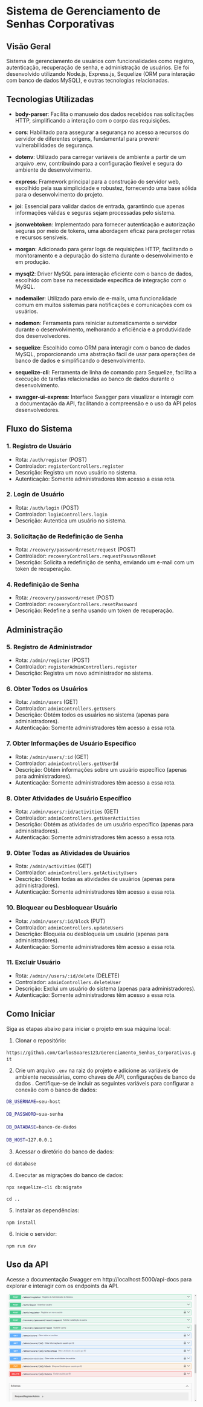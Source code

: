 ﻿# Sistema de Gerenciamento de Senhas Corporativas
## Visão Geral
Sistema de gerenciamento de usuários com funcionalidades como registro, autenticação, recuperação de senha, e administração de usuários. Ele foi desenvolvido utilizando Node.js, Express.js, Sequelize (ORM para interação com banco de dados MySQL), e outras tecnologias relacionadas.

## Tecnologias Utilizadas

- **body-parser**: Facilita o manuseio dos dados recebidos nas solicitações HTTP, simplificando a interação com o corpo das requisições.

- **cors**: Habilitado para assegurar a segurança no acesso a recursos do servidor de diferentes origens, fundamental para prevenir vulnerabilidades de segurança.

- **dotenv**: Utilizado para carregar variáveis de ambiente a partir de um arquivo .env, contribuindo para a configuração flexível e segura do ambiente de desenvolvimento.

- **express**: Framework principal para a construção do servidor web, escolhido pela sua simplicidade e robustez, fornecendo uma base sólida para o desenvolvimento do projeto.

- **joi**: Essencial para validar dados de entrada, garantindo que apenas informações válidas e seguras sejam processadas pelo sistema.

- **jsonwebtoken**: Implementado para fornecer autenticação e autorização seguras por meio de tokens, uma abordagem eficaz para proteger rotas e recursos sensíveis.

- **morgan**: Adicionado para gerar logs de requisições HTTP, facilitando o monitoramento e a depuração do sistema durante o desenvolvimento e em produção.

- **mysql2**: Driver MySQL para interação eficiente com o banco de dados, escolhido com base na necessidade específica de integração com o MySQL.

- **nodemailer**: Utilizado para envio de e-mails, uma funcionalidade comum em muitos sistemas para notificações e comunicações com os usuários.

- **nodemon**: Ferramenta para reiniciar automaticamente o servidor durante o desenvolvimento, melhorando a eficiência e a produtividade dos desenvolvedores.

- **sequelize**: Escolhido como ORM para interagir com o banco de dados MySQL, proporcionando uma abstração fácil de usar para operações de banco de dados e simplificando o desenvolvimento.

- **sequelize-cli**: Ferramenta de linha de comando para Sequelize, facilita a execução de tarefas relacionadas ao banco de dados durante o desenvolvimento.

- **swagger-ui-express**: Interface Swagger para visualizar e interagir com a documentação da API, facilitando a compreensão e o uso da API pelos desenvolvedores.

## Fluxo do Sistema

### 1. Registro de Usuário
- Rota: `/auth/register` (POST)
- Controlador: `registerControllers.register`
- Descrição: Registra um novo usuário no sistema.
- Autenticação: Somente administradores têm acesso a essa rota.

### 2. Login de Usuário
- Rota: `/auth/login` (POST)
- Controlador: `loginControllers.login`
- Descrição: Autentica um usuário no sistema.


### 3. Solicitação de Redefinição de Senha
- Rota: `/recovery/password/reset/request` (POST)
- Controlador: `recoveryControllers.requestPasswordReset`
- Descrição: Solicita a redefinição de senha, enviando um e-mail com um token de recuperação.

### 4. Redefinição de Senha
- Rota: `/recovery/password/reset` (POST)
- Controlador: `recoveryControllers.resetPassword`
- Descrição: Redefine a senha usando um token de recuperação.

## Administração

### 5. Registro de Administrador
- Rota: `/admin/register` (POST)
- Controlador: `registerAdminControllers.register`
- Descrição: Registra um novo administrador no sistema.

### 6. Obter Todos os Usuários
- Rota: `/admin/users` (GET)
- Controlador: `adminControllers.getUsers`
- Descrição: Obtém todos os usuários no sistema (apenas para administradores).
- Autenticação: Somente administradores têm acesso a essa rota.

### 7. Obter Informações de Usuário Específico
- Rota: `/admin/users/:id` (GET)
- Controlador: `adminControllers.getUserId`
- Descrição: Obtém informações sobre um usuário específico (apenas para administradores).
- Autenticação: Somente administradores têm acesso a essa rota.

### 8. Obter Atividades de Usuário Específico
- Rota: `/admin/users/:id/activities` (GET)
- Controlador: `adminControllers.getUserActivities`
- Descrição: Obtém as atividades de um usuário específico (apenas para administradores).
- Autenticação: Somente administradores têm acesso a essa rota.

### 9. Obter Todas as Atividades de Usuários
- Rota: `/admin/activities` (GET)
- Controlador: `adminControllers.getActivityUsers`
- Descrição: Obtém todas as atividades de usuários (apenas para administradores).
- Autenticação: Somente administradores têm acesso a essa rota.

### 10. Bloquear ou Desbloquear Usuário
- Rota: `/admin/users/:id/block` (PUT)
- Controlador: `adminControllers.updateUsers`
- Descrição: Bloqueia ou desbloqueia um usuário (apenas para administradores).
- Autenticação: Somente administradores têm acesso a essa rota.

### 11. Excluir Usuário
- Rota: `/admin//users/:id/delete` (DELETE)
- Controlador: `adminControllers.deleteUser`
- Descrição: Exclui um usuário do sistema (apenas para administradores).
- Autenticação: Somente administradores têm acesso a essa rota.


## Como Iniciar

Siga as etapas abaixo para iniciar o projeto em sua máquina local:

1. Clonar o repositório:

`
  https://github.com/CarlosSoares123/Gerenciamento_Senhas_Corporativas.git
`

2. Crie um arquivo `.env` na raiz do projeto e adicione as variáveis de ambiente necessárias, como chaves de API, configurações de banco de dados . Certifique-se de incluir as seguintes variáveis para configurar a conexão com o banco de dados:

```bash
DB_USERNAME=seu-host

DB_PASSWORD=sua-senha

DB_DATABASE=banco-de-dados

DB_HOST=127.0.0.1

```

3. Acessar o diretório do banco de dados:

  `
  cd database
  `

4. Executar as migrações do banco de dados:

`
  npx sequelize-cli db:migrate
`

`
  cd ..
`

5. Instalar as dependências:

`
  npm install
`

6. Inicie o servidor:

`
npm run dev
`

## Uso da API

Acesse a documentação Swagger em http://localhost:5000/api-docs para explorar e interagir com os endpoints da API.


![Swagger](./img-swagger.png)
